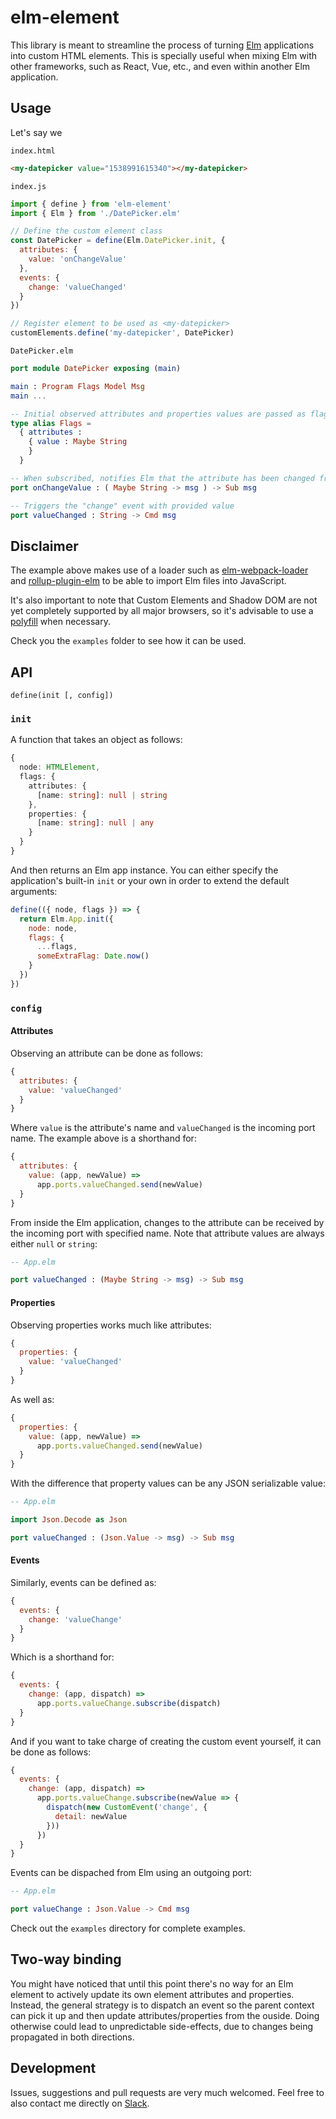 # elm-element
This library is meant to streamline the process of turning [Elm](http://elm-lang.org/) applications into custom HTML elements. This is specially useful when mixing Elm with other frameworks, such as React, Vue, etc., and even within another Elm application.

## Usage
Let's say we

```index.html```
```html
<my-datepicker value="1538991615340"></my-datepicker>
```

```index.js```
```javascript
import { define } from 'elm-element'
import { Elm } from './DatePicker.elm'

// Define the custom element class
const DatePicker = define(Elm.DatePicker.init, {
  attributes: {
    value: 'onChangeValue'
  },
  events: {
    change: 'valueChanged'
  }
})

// Register element to be used as <my-datepicker>
customElements.define('my-datepicker', DatePicker)
```

```DatePicker.elm```
```elm
port module DatePicker exposing (main)

main : Program Flags Model Msg
main ...

-- Initial observed attributes and properties values are passed as flags
type alias Flags =
  { attributes :
    { value : Maybe String
    }
  }

-- When subscribed, notifies Elm that the attribute has been changed from the outside
port onChangeValue : ( Maybe String -> msg ) -> Sub msg

-- Triggers the "change" event with provided value
port valueChanged : String -> Cmd msg
```

## Disclaimer
The example above makes use of a loader such as [elm-webpack-loader](https://www.npmjs.com/package/elm-webpack-loader) and [rollup-plugin-elm](https://www.npmjs.com/package/rollup-plugin-elm) to be able to import Elm files into JavaScript.

It's also important to note that Custom Elements and Shadow DOM are not yet completely supported by all major browsers, so it's advisable to use a [polyfill](https://www.webcomponents.org/polyfills) when necessary.

Check you the ```examples``` folder to see how it can be used.

## API

```
define(init [, config])
```
### ```init```
A function that takes an object as follows:
```typescript
{
  node: HTMLElement,
  flags: {
    attributes: {
      [name: string]: null | string
    },
    properties: {
      [name: string]: null | any
    }
  }
}
```
And then returns an Elm app instance. You can either specify the application's built-in ```init``` or your own in order to extend the default arguments:
```javascript
define(({ node, flags }) => {
  return Elm.App.init({
    node: node,
    flags: {
      ...flags,
      someExtraFlag: Date.now()
    }
  })
})
```

### ```config```

#### Attributes
Observing an attribute can be done as follows:
```javascript
{
  attributes: {
    value: 'valueChanged'
  }
}
```
Where ```value``` is the attribute's name and ```valueChanged``` is the incoming port name. The example above is a shorthand for:
```javascript
{
  attributes: {
    value: (app, newValue) =>
      app.ports.valueChanged.send(newValue)
  }
}
```
From inside the Elm application, changes to the attribute can be received by the incoming port with specified name. Note that attribute values are always either ```null``` or ```string```:
```elm
-- App.elm

port valueChanged : (Maybe String -> msg) -> Sub msg
```

#### Properties
Observing properties works much like attributes:
```javascript
{
  properties: {
    value: 'valueChanged'
  }
}
```
As well as:
```javascript
{
  properties: {
    value: (app, newValue) =>
      app.ports.valueChanged.send(newValue)
  }
}
```
With the difference that property values can be any JSON serializable value:
```elm
-- App.elm

import Json.Decode as Json

port valueChanged : (Json.Value -> msg) -> Sub msg
```

#### Events
Similarly, events can be defined as:
```javascript
{
  events: {
    change: 'valueChange'
  }
}
```
Which is a shorthand for:
```javascript
{
  events: {
    change: (app, dispatch) =>
      app.ports.valueChange.subscribe(dispatch)
  }
}
```
And if you want to take charge of creating the custom event yourself, it can be done as follows:
```javascript
{
  events: {
    change: (app, dispatch) =>
      app.ports.valueChange.subscribe(newValue => {
        dispatch(new CustomEvent('change', {
          detail: newValue
        }))
      })
  }
}
```
Events can be dispached from Elm using an outgoing port:
```elm
-- App.elm

port valueChange : Json.Value -> Cmd msg
```

Check out the ```examples``` directory for complete examples.

## Two-way binding
You might have noticed that until this point there's no way for an Elm element to actively update its own element attributes and properties. Instead, the general strategy is to dispatch an event so the parent context can pick it up and then update attributes/properties from the ouside. Doing otherwise could lead to unpredictable side-effects, due to changes being propagated in both directions.

## Development
Issues, suggestions and pull requests are very much welcomed. Feel free to also contact me directly on [Slack](http://elmlang.herokuapp.com/).
